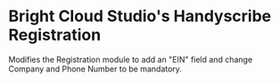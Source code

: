 # Bright Cloud Studio's Handyscribe Registration
Modifies the Registration module to add an "EIN" field and change Company and Phone Number to be mandatory.
